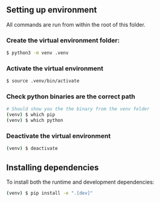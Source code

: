 ## Setting up environment

All commands are run from within the root of this folder.

### Create the virtual environment folder:

```sh
$ python3 -m venv .venv
```

### Activate the virtual environment

```sh
$ source .venv/bin/activate
```

### Check python binaries are the correct path

```sh
# Should show you the the binary from the venv folder
(venv) $ which pip
(venv) $ which python
```

### Deactivate the virtual environment

```sh
(venv) $ deactivate
```

## Installing dependencies

To install both the runtime and development dependencies:

```sh
(venv) $ pip install -e ".[dev]"
```
